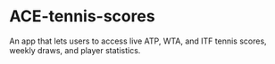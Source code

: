 # ACE-tennis-scores
An app that lets users to access live ATP, WTA, and ITF tennis scores, weekly draws, and player statistics.
